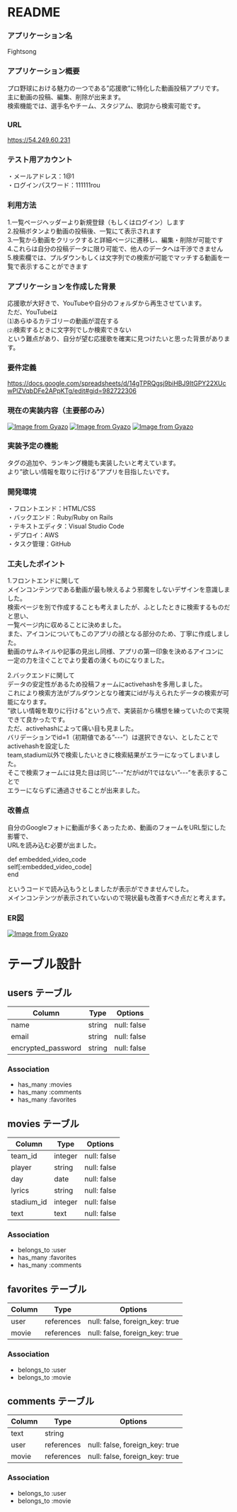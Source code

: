 # README

### アプリケーション名

Fightsong

### アプリケーション概要

プロ野球における魅力の一つである”応援歌”に特化した動画投稿アプリです。  
主に動画の投稿、編集、削除が出来ます。  
検索機能では、選手名やチーム、スタジアム、歌詞から検索可能です。  

### URL  

https://54.249.60.231  

### テスト用アカウント  

・メールアドレス：1@1  
・ログインパスワード：111111rou  

### 利用方法  

1.一覧ページヘッダーより新規登録（もしくはログイン）します  
2.投稿ボタンより動画の投稿後、一覧にて表示されます  
3.一覧から動画をクリックすると詳細ページに遷移し、編集・削除が可能です  
4.これらは自分の投稿データに限り可能で、他人のデータへは干渉できません  
5.検索欄では、プルダウンもしくは文字列での検索が可能でマッチする動画を一覧で表示することができます  

### アプリケーションを作成した背景

応援歌が大好きで、YouTubeや自分のフォルダから再生させています。  
ただ、YouTubeは  
⑴あらゆるカテゴリーの動画が混在する  
⑵検索するときに文字列でしか検索できない  
という難点があり、自分が望む応援歌を確実に見つけたいと思った背景があります。

### 要件定義
https://docs.google.com/spreadsheets/d/14gTPRQgsj9biHBJ9ItGPY22XUcwPlZVqbDFe2APpKTg/edit#gid=982722306  

### 現在の実装内容（主要部のみ）

[![Image from Gyazo](https://i.gyazo.com/4efec37b64950311cf4ae61e110ac8f3.png)](https://gyazo.com/4efec37b64950311cf4ae61e110ac8f3)
[![Image from Gyazo](https://i.gyazo.com/b2c76394c4dbeb6de27ed0349feccf0e.png)](https://gyazo.com/b2c76394c4dbeb6de27ed0349feccf0e)
[![Image from Gyazo](https://i.gyazo.com/37a239adaba4dd64932cc9eb24ad12ff.png)](https://gyazo.com/37a239adaba4dd64932cc9eb24ad12ff)

### 実装予定の機能

タグの追加や、ランキング機能も実装したいと考えています。  
より”欲しい情報を取りに行ける”アプリを目指したいです。

### 開発環境
・フロントエンド：HTML/CSS  
・バックエンド：Ruby/Ruby on Rails  
・テキストエディタ：Visual Studio Code  
・デプロイ：AWS  
・タスク管理：GitHub  

### 工夫したポイント

1.フロントエンドに関して  
メインコンテンツである動画が最も映えるよう邪魔をしないデザインを意識しました。  
検索ページを別で作成することも考えましたが、ふとしたときに検索するものだと思い、  
一覧ページ内に収めることに決めました。  
また、アイコンについてもこのアプリの顔となる部分のため、丁寧に作成しました。  
動画のサムネイルや記事の見出し同様、アプリの第一印象を決めるアイコンに  
一定の力を注ぐことでより愛着の湧くものになりました。

2.バックエンドに関して  
データの安定性があるため投稿フォームにactivehashを多用しました。  
これにより検索方法がプルダウンとなり確実にidが与えられたデータの検索が可能になります。  
”欲しい情報を取りに行ける”という点で、実装前から構想を練っていたので実現できて良かったです。  
ただ、activehashによって痛い目も見ました。  
バリデーションでid=1（初期値である”---”）は選択できない、としたことでactivehashを設定した  
team,stadium以外で検索したいときに検索結果がエラーになってしまいました。  
そこで検索フォームには見た目は同じ”---”だがidが1ではない”---”を表示することで  
エラーにならずに通過させることが出来ました。

### 改善点

自分のGoogleフォトに動画が多くあったため、動画のフォームをURL型にした影響で、  
URLを読み込む必要が出ました。  

  def embedded_video_code  
  self[:embedded_video_code]  
  end  

というコードで読み込もうとしましたが表示ができませんでした。  
メインコンテンツが表示されていないので現状最も改善すべき点だと考えます。  

### ER図

  [![Image from Gyazo](https://i.gyazo.com/2eca3c2e035cef64e3f2d9d0c14ebf03.png)](https://gyazo.com/2eca3c2e035cef64e3f2d9d0c14ebf03)


# テーブル設計

## users テーブル

| Column             | Type   | Options     |
| ------------------ | ------ | ----------- |
| name               | string | null: false |
| email              | string | null: false |
| encrypted_password | string | null: false |

### Association

- has_many :movies
- has_many :comments
- has_many :favorites

## movies テーブル

| Column     | Type    | Options     |
| ---------- | ------- | ----------- |
| team_id    | integer | null: false |
| player     | string  | null: false |
| day        | date    | null: false |
| lyrics     | string  | null: false |
| stadium_id | integer | null: false |
| text       | text    | null: false |

### Association

- belongs_to :user
- has_many :favorites
- has_many :comments

## favorites テーブル

| Column | Type       | Options                        |
| ------ | ---------- | ------------------------------ |
| user   | references | null: false, foreign_key: true |
| movie  | references | null: false, foreign_key: true |

### Association

- belongs_to :user
- belongs_to :movie

## comments テーブル

| Column | Type       | Options                        |
| ------ | ---------- | ------------------------------ |
| text   | string     |                                |
| user   | references | null: false, foreign_key: true |
| movie  | references | null: false, foreign_key: true |

### Association

- belongs_to :user
- belongs_to :movie